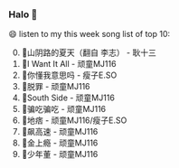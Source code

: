 

### Halo 👋

😄 listen to my this week song list of top 10:

0. 🌈山阴路的夏天（翻自 李志） - 耿十三
1. 🌈I Want It All - 顽童MJ116
2. 🌈你懂我意思吗 - 瘦子E.SO
3. 🌈脱罪 - 顽童MJ116
4. 🌈South Side - 顽童MJ116
5. 🌈骗吃骗吃 - 顽童MJ116
6. 🌈地痞 - 顽童MJ116/瘦子E.SO
7. 🌈飙高速 - 顽童MJ116
8. 🌈金上瘾 - 顽童MJ116
9. 🌈少年董  - 顽童MJ116

